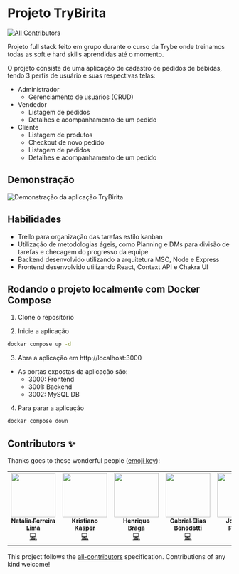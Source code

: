 # Projeto TryBirita
<!-- ALL-CONTRIBUTORS-BADGE:START - Do not remove or modify this section -->
[![All Contributors](https://img.shields.io/badge/all_contributors-5-orange.svg?style=flat-square)](#contributors-)
<!-- ALL-CONTRIBUTORS-BADGE:END -->

Projeto full stack feito em grupo durante o curso da Trybe onde treinamos todas as soft e hard skills aprendidas até o momento.

O projeto consiste de uma aplicação de cadastro de pedidos de bebidas, tendo 3 perfis de usuário e suas respectivas telas:

- Administrador
  - Gerenciamento de usuários (CRUD)
- Vendedor
  - Listagem de pedidos
  - Detalhes e acompanhamento de um pedido
- Cliente
  - Listagem de produtos
  - Checkout de novo pedido
  - Listagem de pedidos
  - Detalhes e acompanhamento de um pedido

## Demonstração
![Demonstração da aplicação TryBirita](docs/trybirita-demo.gif)

## Habilidades

- Trello para organização das tarefas estilo kanban
- Utilização de metodologias ágeis, como Planning e DMs para divisão de tarefas e checagem do progresso da equipe
- Backend desenvolvido utilizando a arquitetura MSC, Node e Express
- Frontend desenvolvido utilizando React, Context API e Chakra UI

## Rodando o projeto localmente com Docker Compose

1. Clone o repositório

2. Inicie a aplicação
```sh
docker compose up -d
```

3. Abra a aplicação em http://localhost:3000
  - As portas expostas da aplicação são:
    - 3000: Frontend
    - 3001: Backend
    - 3002: MySQL DB

4. Para parar a aplicação
```sh
docker compose down
```

## Contributors ✨

Thanks goes to these wonderful people ([emoji key](https://allcontributors.org/docs/en/emoji-key)):

<!-- ALL-CONTRIBUTORS-LIST:START - Do not remove or modify this section -->
<!-- prettier-ignore-start -->
<!-- markdownlint-disable -->
<table>
  <tr>
    <td align="center"><a href="https://github.com/natferlima"><img src="https://avatars.githubusercontent.com/u/83908611?v=4?s=100" width="100px;" alt=""/><br /><sub><b>Natália Ferreira Lima</b></sub></a><br /><a href="https://github.com/jonathan-f-silva/project-trybirita/commits?author=natferlima" title="Code">💻</a></td>
    <td align="center"><a href="https://br.linkedin.com/in/kristiano-kasper"><img src="https://avatars.githubusercontent.com/u/85760820?v=4?s=100" width="100px;" alt=""/><br /><sub><b>Kristiano Kasper</b></sub></a><br /><a href="https://github.com/jonathan-f-silva/project-trybirita/commits?author=khkasper" title="Code">💻</a></td>
    <td align="center"><a href="https://www.linkedin.com/in/henrique-junqueira-braga/"><img src="https://avatars.githubusercontent.com/u/84282335?v=4?s=100" width="100px;" alt=""/><br /><sub><b>Henrique Braga</b></sub></a><br /><a href="https://github.com/jonathan-f-silva/project-trybirita/commits?author=henriquejbraga" title="Code">💻</a></td>
    <td align="center"><a href="https://www.linkedin.com/in/benedettigabriel"><img src="https://avatars.githubusercontent.com/u/85767905?v=4?s=100" width="100px;" alt=""/><br /><sub><b>Gabriel Elias Benedetti</b></sub></a><br /><a href="https://github.com/jonathan-f-silva/project-trybirita/commits?author=benedetti14" title="Code">💻</a></td>
    <td align="center"><a href="https://www.linkedin.com/in/jonathan-f-silva/"><img src="https://avatars.githubusercontent.com/u/85591570?v=4?s=100" width="100px;" alt=""/><br /><sub><b>Jonathan Ferreira</b></sub></a><br /><a href="https://github.com/jonathan-f-silva/project-trybirita/commits?author=jonathan-f-silva" title="Code">💻</a></td>
  </tr>
</table>

<!-- markdownlint-restore -->
<!-- prettier-ignore-end -->

<!-- ALL-CONTRIBUTORS-LIST:END -->

This project follows the [all-contributors](https://github.com/all-contributors/all-contributors) specification. Contributions of any kind welcome!
